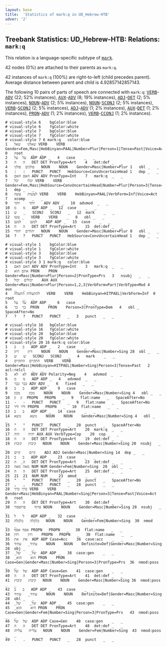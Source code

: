 ```yaml
---
layout: base
title:  'Statistics of mark:q in UD_Hebrew-HTB'
udver: '2'
---
```


## Treebank Statistics: UD_Hebrew-HTB: Relations: `mark:q`

This relation is a language-specific subtype of <tt><a href="he_htb-dep-mark.html">mark</a></tt>.

42 nodes (0%) are attached to their parents as `mark:q`.

42 instances of `mark:q` (100%) are right-to-left (child precedes parent).
Average distance between parent and child is 4.92857142857143.

The following 10 pairs of parts of speech are connected with `mark:q`: <tt><a href="he_htb-pos-VERB.html">VERB</a></tt>-<tt><a href="he_htb-pos-ADV.html">ADV</a></tt> (22; 52% instances), <tt><a href="he_htb-pos-AUX.html">AUX</a></tt>-<tt><a href="he_htb-pos-ADV.html">ADV</a></tt> (8; 19% instances), <tt><a href="he_htb-pos-ADJ.html">ADJ</a></tt>-<tt><a href="he_htb-pos-DET.html">DET</a></tt> (2; 5% instances), <tt><a href="he_htb-pos-NOUN.html">NOUN</a></tt>-<tt><a href="he_htb-pos-ADV.html">ADV</a></tt> (2; 5% instances), <tt><a href="he_htb-pos-NOUN.html">NOUN</a></tt>-<tt><a href="he_htb-pos-SCONJ.html">SCONJ</a></tt> (2; 5% instances), <tt><a href="he_htb-pos-VERB.html">VERB</a></tt>-<tt><a href="he_htb-pos-SCONJ.html">SCONJ</a></tt> (2; 5% instances), <tt><a href="he_htb-pos-ADJ.html">ADJ</a></tt>-<tt><a href="he_htb-pos-ADV.html">ADV</a></tt> (1; 2% instances), <tt><a href="he_htb-pos-AUX.html">AUX</a></tt>-<tt><a href="he_htb-pos-DET.html">DET</a></tt> (1; 2% instances), <tt><a href="he_htb-pos-PRON.html">PRON</a></tt>-<tt><a href="he_htb-pos-ADV.html">ADV</a></tt> (1; 2% instances), <tt><a href="he_htb-pos-VERB.html">VERB</a></tt>-<tt><a href="he_htb-pos-CCONJ.html">CCONJ</a></tt> (1; 2% instances).


~~~ conllu
# visual-style 6	bgColor:blue
# visual-style 6	fgColor:white
# visual-style 7	bgColor:blue
# visual-style 7	fgColor:white
# visual-style 7 6 mark:q	color:blue
1	שאלנו	שאל	VERB	VERB	Gender=Fem,Masc|HebBinyan=PAAL|Number=Plur|Person=1|Tense=Past|Voice=Act	0	root	_	_
2	על	על	ADP	ADP	_	4	case	_	_
3	ה	ה	DET	DET	PronType=Art	4	det:def	_	_
4	פולנים	פולני	NOUN	NOUN	Gender=Masc|Number=Plur	1	obl	_	_
5	:	:	PUNCT	PUNCT	HebSource=ConvUncertainHead	1	dep	_	_
6	האם	האם	ADV	ADV	PronType=Int	7	mark:q	_	_
7	יכלו	יכל	VERB	VERB	Gender=Fem,Masc|HebSource=ConvUncertainHead|Number=Plur|Person=3|Tense=Fut	1	dep	_	_
8	לעשות	עשה	VERB	VERB	HebBinyan=PAAL|VerbForm=Inf|Voice=Act	7	xcomp	_	_
9	יותר	יותר	ADV	ADV	_	10	advmod	_	_
10	מ	מ	ADP	ADP	_	12	case	_	_
11	ש	_	SCONJ	SCONJ	_	12	mark	_	_
12	עשו	_	VERB	VERB	_	8	obl	_	_
13	למען	למען	ADP	ADP	_	15	case	_	_
14	ה	ה	DET	DET	PronType=Art	15	det:def	_	_
15	יהודים	יהודי	NOUN	NOUN	Gender=Masc|Number=Plur	8	obl	_	_
16	?	?	PUNCT	PUNCT	HebSource=ConvUncertainHead	1	dep	_	_

~~~


~~~ conllu
# visual-style 1	bgColor:blue
# visual-style 1	fgColor:white
# visual-style 3	bgColor:blue
# visual-style 3	fgColor:white
# visual-style 3 1 mark:q	color:blue
1	האם	האם	ADV	ADV	PronType=Int	3	mark:q	_	_
2	אתם	הוא	PRON	PRON	Gender=Masc|Number=Plur|Person=2|PronType=Prs	3	nsubj	_	_
3	יכולים	יכול	AUX	AUX	Gender=Masc|Number=Plur|Person=1,2,3|VerbForm=Part|VerbType=Mod	4	aux	_	_
4	להתעלות	התעלה	VERB	VERB	HebBinyan=HITPAEL|VerbForm=Inf	0	root	_	_
5	על	על	ADP	ADP	_	6	case	_	_
6	כך	כך	PRON	PRON	Person=3|PronType=Dem	4	obl	_	SpaceAfter=No
7	?	?	PUNCT	PUNCT	_	3	punct	_	_

~~~


~~~ conllu
# visual-style 16	bgColor:blue
# visual-style 16	fgColor:white
# visual-style 20	bgColor:blue
# visual-style 20	fgColor:white
# visual-style 20 16 mark:q	color:blue
1	ב	ב	ADP	ADP	_	2	case	_	_
2	דיון	דיון	NOUN	NOUN	Gender=Masc|Number=Sing	28	obl	_	_
3	ש	ש	SCONJ	SCONJ	_	4	mark	_	_
4	התקיים	התקיים	VERB	VERB	Gender=Masc|HebBinyan=HITPAEL|Number=Sing|Person=3|Tense=Past	2	acl:relcl	_	_
5	לא	לא	ADV	ADV	Polarity=Neg	4	advmod	_	_
6	מ	מ	ADP	ADP	_	4	advmod	_	_
7	כבר	כבר	ADV	ADV	_	6	fixed	_	_
8	ב	ב	ADP	ADP	_	9	case	_	_
9	מכון	מכון	NOUN	NOUN	Gender=Masc|Number=Sing	4	obl	_	_
10	ון	ון	PROPN	PROPN	_	9	flat:name	_	SpaceAfter=No
11	-	-	PUNCT	PUNCT	_	9	flat:name	_	SpaceAfter=No
12	ליר	ליר	PROPN	PROPN	_	10	flat:name	_	_
13	ב	ב	ADP	ADP	_	14	case	_	_
14	נושא	נושא	NOUN	NOUN	Gender=Masc|Number=Sing	4	obl	_	_
15	"	"	PUNCT	PUNCT	_	20	punct	_	SpaceAfter=No
16	ה	ה	DET	DET	PronType=Art	20	mark:q	_	_
17	יהיה	היה	AUX	AUX	VerbType=Cop	20	cop	_	_
18	ה	ה	DET	DET	PronType=Art	19	det:def	_	_
19	קיבוץ	קיבוץ	NOUN	NOUN	Gender=Masc|Number=Sing	20	nsubj	_	_
20	קיים	קיים	ADJ	ADJ	Gender=Masc|Number=Sing	14	dep	_	_
21	ב	ב	ADP	ADP	_	23	case	_	_
22	ה_	ה	DET	DET	PronType=Art	23	det:def	_	_
23	מאה	מאה	NUM	NUM	Gender=Fem|Number=Sing	20	obl	_	_
24	ה	ה	DET	DET	PronType=Art	25	det:def	_	_
25	21	21	NUM	NUM	_	23	amod	_	_
26	"	"	PUNCT	PUNCT	_	20	punct	_	SpaceAfter=No
27	,	,	PUNCT	PUNCT	_	28	punct	_	_
28	כרך	כרך	VERB	VERB	Gender=Masc|HebBinyan=PAAL|Number=Sing|Person=3|Tense=Past|Voice=Act	0	root	_	_
29	ה	ה	DET	DET	PronType=Art	30	det:def	_	_
30	פרוף	פרופסור	NOUN	NOUN	Gender=Masc|Number=Sing	28	nsubj	_	_
31	ל	ל	ADP	ADP	_	32	case	_	_
32	כלכלה	כלכלה	NOUN	NOUN	Gender=Fem|Number=Sing	30	nmod	_	_
33	אסף	אסף	PROPN	PROPN	_	30	flat:name	_	_
34	רזין	רזין	PROPN	PROPN	_	30	flat:name	_	_
35	את	את	ADP	ADP	Case=Acc	36	case:acc	_	_
36	עתיד_	עתיד	NOUN	NOUN	Definite=Def|Gender=Masc|Number=Sing	28	obj	_	_
37	_של_	של	ADP	ADP	_	38	case:gen	_	_
38	_הוא	הוא	PRON	PRON	Case=Gen|Gender=Masc|Number=Sing|Person=3|PronType=Prs	36	nmod:poss	_	_
39	של	של	ADP	ADP	Case=Gen	41	case:gen	_	_
40	ה	ה	DET	DET	PronType=Art	41	det:def	_	_
41	קיבוץ	קיבוץ	NOUN	NOUN	Gender=Masc|Number=Sing	36	nmod:poss	_	_
42	ב	ב	ADP	ADP	_	43	case	_	_
43	עתיד_	עתיד	NOUN	NOUN	Definite=Def|Gender=Masc|Number=Sing	28	obl	_	_
44	_של_	של	ADP	ADP	_	45	case:gen	_	_
45	_היא	הוא	PRON	PRON	Case=Gen|Gender=Fem|Number=Sing|Person=3|PronType=Prs	43	nmod:poss	_	_
46	של	של	ADP	ADP	Case=Gen	48	case:gen	_	_
47	ה	ה	DET	DET	PronType=Art	48	det:def	_	_
48	עלייה	עלייה	NOUN	NOUN	Gender=Fem|Number=Sing	43	nmod:poss	_	_
49	.	.	PUNCT	PUNCT	_	28	punct	_	_

~~~


